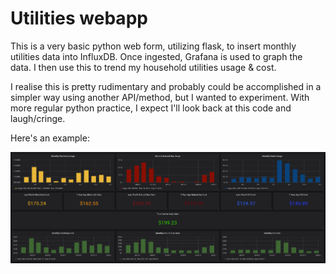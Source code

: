 # Utilities webapp

This is a very basic python web form, utilizing flask, to insert monthly utilities data into InfluxDB. Once ingested, Grafana is used to graph the data. I then use this to trend my household utilities usage & cost.

I realise this is pretty rudimentary and probably could be accomplished in a simpler way using another API/method, but I wanted to experiment. With more regular python practice, I expect I'll look back at this code and laugh/cringe.

Here's an example:

![alt text](https://github.com/aludwar/python/blob/master/utilities_app/utilities.png "Example utilities graph")

